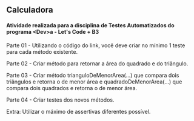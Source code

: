 ## Calculadora

#### Atividade realizada para a disciplina de Testes Automatizados do programa &lt;Dev>a - Let's Code + B3

Parte 01 - Utilizando o código do link, você deve criar no mínimo 1 teste para cada método existente.

Parte 02 - Criar método para retornar a área do quadrado e do triângulo.

Parte 03 - Criar método trianguloDeMenorArea(...) que compara dois triângulos e retorna o de menor área
e quadradoDeMenorArea(...) que compara dois quadrados e retorna o de menor área.

Parte 04 - Criar testes dos novos métodos.

Extra: Utilizar o máximo de assertivas diferentes possível.
